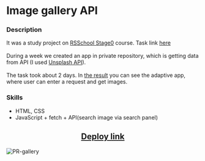 # Image gallery API

### Description
It was a study project on [RSSchool Stage0](https://rs.school/js-stage0/) course. Task link [here](https://github.com/rolling-scopes-school/tasks/blob/master/tasks/js30%23/js30-5.md)<br>
<br>During a week we created an app in private repository, which is getting data from API (I used [Unsplash API](https://unsplash.com/documentation)).<br><br>
The task took about 2 days. In [the result](https://pesukarhutg.github.io/gallery-api/) you can see the adaptive app, where user can enter a request and get images.

### Skills
- HTML, CSS
- JavaScript + fetch + API(search image via search panel)

<h2 align="center"><a href="https://pesukarhutg.github.io/gallery-api/">Deploy link</a></h2>

![PR-gallery](https://user-images.githubusercontent.com/39487464/153236498-4cfd2c37-2f31-484b-aa23-e90265789f24.JPG)
